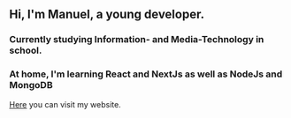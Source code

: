 ## Hi, I'm Manuel, a young developer.
### Currently studying Information- and Media-Technology in school.
### At home, I'm learning React and NextJs as well as NodeJs and MongoDB

[Here](https://manuelpuchner.ddns.net) you can visit my website.

<!--
**ManuelPuchner/ManuelPuchner** is a ✨ _special_ ✨ repository because its `README.md` (this file) appears on your GitHub profile.

Here are some ideas to get you started:

- 🔭 I’m currently working on ...
- 🌱 I’m currently learning ...
- 👯 I’m looking to collaborate on ...
- 🤔 I’m looking for help with ...
- 💬 Ask me about ...
- 📫 How to reach me: ...
- 😄 Pronouns: ...
- ⚡ Fun fact: ...
-->
